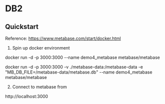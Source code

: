 # DB2

## Quickstart

Reference: https://www.metabase.com/start/docker.html


1. Spin up docker environment

docker run -d -p 3000:3000 --name demo4_metabase metabase/metabase

docker run -d -p 3000:3000 -v ./metabase-data:/metabase-data -e "MB_DB_FILE=/metabase-data/metabase.db" --name demo4_metabase metabase/metabase

2. Connect to metabase from

http://localhost:3000

